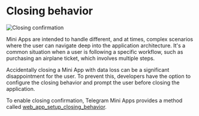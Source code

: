 # Closing behavior

![Closing confirmation](/functionality/closing-confirmation.png)

Mini Apps are intended to handle different, and at times, complex scenarios where the user can
navigate deep into the application architecture. It's a common situation when a user is following a
specific workflow, such as purchasing an airplane ticket, which involves multiple steps.

Accidentally closing a Mini App with data loss can be a significant disappointment for the user. To
prevent this, developers have the option to configure the closing behavior and prompt the user
before closing the application.

To enable closing confirmation, Telegram Mini Apps provides a method
called [web_app_setup_closing_behavior](../apps-communication/methods.md#web-app-setup-closing-behavior).
